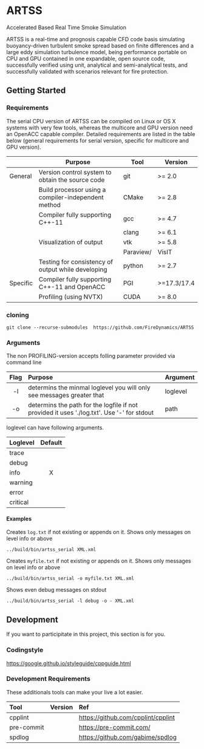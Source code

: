 # ARTSS
Accelerated Based Real Time Smoke Simulation

ARTSS is a real-time and prognosis capable CFD code basis simulating buoyancy-driven turbulent smoke spread
based on finite differences and a large eddy simulation turbulence model, being performance portable on CPU
and GPU contained in one expandable, open source code, successfully verified using unit, analytical and
semi-analytical tests, and successfully validated with scenarios relevant for fire protection. 

## Getting Started

### Requirements
The serial CPU version of ARTSS can be compiled on Linux or OS X systems with very few tools, 
whereas the multicore and GPU version need an OpenACC capable compiler. 
Detailed requirements are listed in the table below (general requirements for serial version, specific for multicore and GPU version).

|          | Purpose                                             | Tool     | Version       |
|--------- | --------------------------------------------------- | -------- | --------------|
| General  | Version control system to obtain the source code    | git      |   >= 2.0      |
|          | Build processor using a compiler-independent method | CMake    |   >= 2.8      |
|          | Compiler fully supporting C++-11                    | gcc      |   >= 4.7      |
|          |                                                     | clang    |   >= 6.1      |
|          | Visualization of output                             | vtk      |   >= 5.8      |
|          |                                                     | Paraview/|   VisIT       |
|          | Testing for consistency of output while developing  | python   |   >= 2.7      |
| Specific | Compiler fully supporting C++-11 and OpenACC        | PGI      |   >=17.3/17.4 |
|          | Profiling (using NVTX)                              | CUDA     |   >= 8.0      |


### cloning
```
git clone --recurse-submodules  https://github.com/FireDynamics/ARTSS
```

### Arguments
The non PROFILING-version accepts folling parameter provided via command line

| Flag |                                      Purpose                                               | Argument |
| :--: | :----------------------------------------------------------------------------------------- | :------- |
|  -l  | determins the minmal loglevel you will only see messages greater that                      | loglevel |
|  -o  | determins the path for the logfile if not provided it uses './log.txt'. Use '-' for stdout | path     |


loglevel can have following arguments.

| Loglevel | Default |
| :------- | :-----: |
| trace    |         |
| debug    |         |
| info     |    X    |
| warning  |         |
| error    |         |
| critical |         |


#### Examples

Creates `log.txt` if not existing or appends on it. Shows only messages on level info or above
```
../build/bin/artss_serial XML.xml
```

Creates `myfile.txt` if not existing or appends on it. Shows only messages on level info or above
```
../build/bin/artss_serial -o myfile.txt XML.xml
```

Shows even debug messages on stdout
```
../build/bin/artss_serial -l debug -o - XML.xml
```


## Development
If you want to participitate in this project, this section is for you.

### Codingstyle
https://google.github.io/styleguide/cppguide.html

### Development Requirements
These additionals tools can make your live a lot easier.

|     Tool   | Version |                Ref                 |
| :--------- | :-----: | :--------------------------------- |
| cpplint    |         | https://github.com/cpplint/cpplint |
| pre-commit |         | https://pre-commit.com/            |
| spdlog     |         | https://github.com/gabime/spdlog   |

